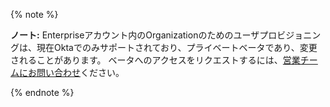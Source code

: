 {% note %}

**ノート:** Enterpriseアカウント内のOrganizationのためのユーザプロビジョニングは、現在Oktaでのみサポートされており、プライベートベータであり、変更されることがあります。 ベータへのアクセスをリクエストするには、[営業チームにお問い合わせ](https://enterprise.github.com/contact)ください。

{% endnote %}
